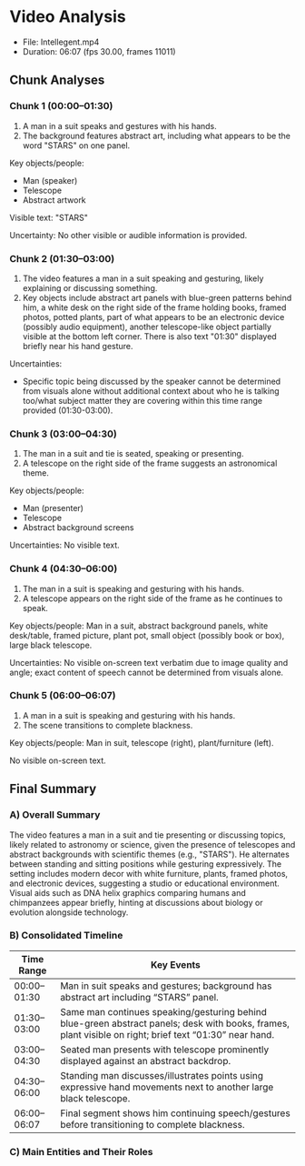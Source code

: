 # Video Analysis

- File: Intellegent.mp4
- Duration: 06:07 (fps 30.00, frames 11011)

## Chunk Analyses

### Chunk 1 (00:00–01:30)
1) A man in a suit speaks and gestures with his hands.
2) The background features abstract art, including what appears to be the word "STARS" on one panel.

Key objects/people:
- Man (speaker)
- Telescope
- Abstract artwork

Visible text: "STARS"

Uncertainty: No other visible or audible information is provided.

### Chunk 2 (01:30–03:00)
1) The video features a man in a suit speaking and gesturing, likely explaining or discussing something.
2) Key objects include abstract art panels with blue-green patterns behind him, a white desk on the right side of the frame holding books, framed photos, potted plants, part of what appears to be an electronic device (possibly audio equipment), another telescope-like object partially visible at the bottom left corner. There is also text "01:30" displayed briefly near his hand gesture.

Uncertainties:
- Specific topic being discussed by the speaker cannot be determined from visuals alone without additional context about who he is talking too/what subject matter they are covering within this time range provided (01:30-03:00).

### Chunk 3 (03:00–04:30)
1) The man in a suit and tie is seated, speaking or presenting.
2) A telescope on the right side of the frame suggests an astronomical theme.

Key objects/people:
- Man (presenter)
- Telescope
- Abstract background screens

Uncertainties: No visible text.

### Chunk 4 (04:30–06:00)
1) The man in a suit is speaking and gesturing with his hands.
2) A telescope appears on the right side of the frame as he continues to speak.

Key objects/people: Man in a suit, abstract background panels, white desk/table, framed picture, plant pot, small object (possibly book or box), large black telescope. 

Uncertainties: No visible on-screen text verbatim due to image quality and angle; exact content of speech cannot be determined from visuals alone.

### Chunk 5 (06:00–06:07)
1) A man in a suit is speaking and gesturing with his hands.
2) The scene transitions to complete blackness.

Key objects/people: Man in suit, telescope (right), plant/furniture (left).

No visible on-screen text.

## Final Summary

### A) Overall Summary  
The video features a man in a suit and tie presenting or discussing topics, likely related to astronomy or science, given the presence of telescopes and abstract backgrounds with scientific themes (e.g., "STARS"). He alternates between standing and sitting positions while gesturing expressively. The setting includes modern decor with white furniture, plants, framed photos, and electronic devices, suggesting a studio or educational environment. Visual aids such as DNA helix graphics comparing humans and chimpanzees appear briefly, hinting at discussions about biology or evolution alongside technology.

### B) Consolidated Timeline  

| Time Range | Key Events                                                                 |
|------------|-----------------------------------------------------------------------------|
| 00:00–01:30 | Man in suit speaks and gestures; background has abstract art including “STARS” panel. |
| 01:30–03:00 | Same man continues speaking/gesturing behind blue-green abstract panels; desk with books, frames, plant visible on right; brief text “01:30” near hand. |
| 03:00–04:30 | Seated man presents with telescope prominently displayed against an abstract backdrop. |
| 04:30–06:00 | Standing man discusses/illustrates points using expressive hand movements next to another large black telescope. |
| 06:00–06:07 | Final segment shows him continuing speech/gestures before transitioning to complete blackness. |

### C) Main Entities and Their Roles
